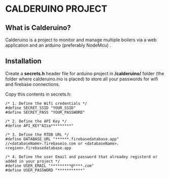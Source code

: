 # CALDERUINO PROJECT

## What is Calderuino?

Calderuino is a project to monitor and manage multiple boilers via a web application and an arduino (preferably NodeMcu)
.

## Installation

Create a **secrets.h** header file for arduino project in **/calderuino/** folder (the folder where calderuino.ino is
placed) to store all your passwords for wifi and firebase connections.

Copy this contents in secrets.h:

 ```
/* 1. Define the Wifi credentials */
#define SECRET_SSID "YOUR_SSID"
#define SECRET_PASS "YOUR_PASSWORD"

/* 2. Define the API Key */
#define API_KEY"AIza*********"

/* 3. Define the RTDB URL */
#define DATABASE_URL "******.firebasedatabase.app" //<databaseName>.firebaseio.com or <databaseName>.<region>.firebasedatabase.app

/* 4. Define the user Email and password that alreadey registerd or added in your project */
#define USER_EMAIL "*********@****.com"
#define USER_PASSWORD "***********"
 ```
